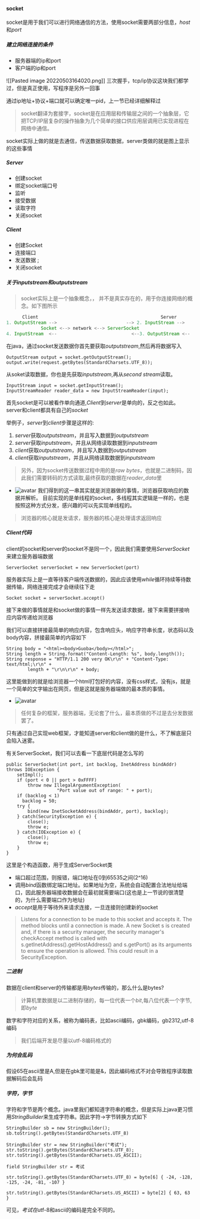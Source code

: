 #### socket
socket是用于我们可以进行网络通信的方法，使用socket需要两部分信息，*host*和*port*

##### 建立网络连接的条件
- 服务器端的ip和port
- 客户端的ip和port

![[Pasted image 20220503164020.png]]
三次握手，tcp/ip协议这块我们都学过，但是真正使用，写程序是另外一回事

通过ip地址+协议+端口就可以确定唯一pid，上一节已经详细解释过

> socket翻译为套接字，socket是在应用层和传输层之间的一个抽象层，它把TCP/IP层复杂的操作抽象为几个简单的接口供应用层调用已实现进程在网络中通信。

socket实际上做的就是去通信，传送数据获取数据，server类做的就是图上显示的这些事情

##### Server
- 创建socket 
- 绑定socket端口号 
- 监听
- 接受数据
- 读取字符
- 关闭socket

##### Client
- 创建Socket  
- 连接端口 
- 发送数据 ;
- 关闭socket

##### 关于inputstream和outputstream
> socket实际上是一个抽象概念，， 并不是真实存在的，用于你连接网络的概念。如下图所示

```java
      Client                                              Server
1. OutputStream -->                          --> 2. InputStream -->
             Socket <--> network <--> ServerSocket                
4. InputStream  <--                            <--3. OutputStream <--
```

在java，通过socket发送数据你首先要获取*outputstream*,然后再将数据写入
```
OutputStream output = socket.getOutputStream();  
output.write(request.getBytes(StandardCharsets.UTF_8));
```

从soket读取数据，你也是先获取*inputstream*,再从*second stream*读取。
```
InputStream input = socket.getInputStream();  
InputStreamReader reader_data = new InputStreamReader(input);
```

首先socket是可以被看作单向通道,*Client*到*server*是单向的，反之也如此。server和client都具有自己的*socket*

举例子，*server*到*client*步骤是这样的:
1. *server*获取*outputstream*，并且写入数据到*outputstream*
2.  *server*获取*inputstream*，并且从网络读取数据到*inputstream*
3. *client*获取*outputstream*，并且写入数据到*outputstream*
4. *client*获取*inputstream*，并且从网络读取数据到*inputstream*

> 另外，因为socket传送数据过程中用的是*raw bytes*，也就是二进制码，因此我们需要转码的方式读取,最终获取的数据在*reader_data*里

- ![avatar](https://images.weserv.nl/?url=https://article.biliimg.com/bfs/article/7ef673a3ad3b3529e4844c35f243a3e600d506c2.jpg)
我们得到的这一串其实就是浏览器做的事情，浏览器获取响应的数据并解析。
目前实现的是单线程的socket，多线程其实逻辑是一样的，也是按照这种方式分发，感兴趣的可以先实现单线程的。

> 浏览器的核心就是发请求，服务器的核心是处理请求返回响应

##### Client代码
client的socket和server的socket不是同一个，因此我们需要使用*ServerSocket*来建立服务器端数据
```
ServerSocket serverSocket = new ServerSocket(port)
```
服务器实际上是一直等待客户端传送数据的，因此应该使用*while*循环持续等待数据传输，网络连接完成才会继续往下走
```
Socket socket = serverSocket.accept()
```
接下来做的事情就是和socket做的事情一样先发送请求数据，接下来需要拼接响应内容传递给浏览器

我们可以直接拼接最简单的响应内容，包含响应头，响应字符串长度，状态码以及body内容，拼接最简单的内容如下
```
String body = "<html><body>Guoba</body></html>";  
String length = String.format("Content-Length: %s", body.length());  
String response = "HTTP/1.1 200 very OK\r\n" + "Content-Type: text/html;\r\n" +  
        length + "\r\n\r\n" + body;
```

这里能做到的就是给浏览器一个html打包好的内容，没有css样式，没有js，就是一个简单的文字输出在网页，但是这就是服务器端做的最本质的事情。
- ![avatar](https://images.weserv.nl/?url=https://article.biliimg.com/bfs/article/84833242e1e66d956ad5075f432c0256ebe70501.jpg)

> 任何复杂的框架，服务器端，无论套了什么，最本质做的不过是去分发数据罢了。

只有通过自己实现web框架，才能知道server和client做的是什么，不了解底层只会陷入迷雾。

有关ServerSocket，我们可以去看一下底层代码是怎么写的
```
public ServerSocket(int port, int backlog, InetAddress bindAddr) throws IOException {  
    setImpl();  
    if (port < 0 || port > 0xFFFF)  
        throw new IllegalArgumentException(  
                   "Port value out of range: " + port);  
    if (backlog < 1)  
      backlog = 50;  
    try {  
        bind(new InetSocketAddress(bindAddr, port), backlog);  
    } catch(SecurityException e) {  
        close();  
        throw e;  
    } catch(IOException e) {  
        close();  
        throw e;  
    }  
}
```
这里是个构造函数，用于生成ServerSocket类
- 端口超过范围，则报错，端口地址在0到65535之间(2^16)
- 调用*bind*函数绑定端口地址。如果地址为空，系统会自动配置合法地址给端口，因此服务器端接收数据会在最初就需要端口(这也是上一节说的很清楚的，为什么需要端口作为地址)
- *accept*是用于等待外来请求连接，一旦连接则创建新的socket
>Listens for a connection to be made to this socket and accepts it. The method blocks until a connection is made.
A new Socket s is created and, if there is a security manager, the security manager's checkAccept method is called with s.getInetAddress().getHostAddress() and s.getPort() as its arguments to ensure the operation is allowed. This could result in a SecurityException.


##### 二进制
数据在client和server的传输都是用*bytes*传输的，那么什么是bytes?
> 计算机里数据是以二进制存储的，每一位代表一个*bit*,每八位代表一个字节,即*byte*

数字和字符对应的关系，被称为编码表，比如ascii编码，gbk编码，gb2312,utf-8编码

>我们后端开发是尽量以utf-8编码格式的

##### 为何会乱码
假设65在ascii里是A,但是在gbk里可能是&，因此编码格式不对会导致程序读取数据解码后会乱码


##### 字符，字节
字符和字节是两个概念。java里我们都知道字符串的概念，但是实际上java更习惯用*StringBuilder*来生成字符串。因此字符->字节转换方式如下
```
StringBuilder sb = new StringBuilder();
sb.toString().getBytes(StandardCharsets.UTF_8)
```

```
StringBuilder str = new StringBuilder("考试");  
str.toString().getBytes(StandardCharsets.UTF_8);  
str.toString().getBytes(StandardCharsets.US_ASCII);
```

```
field StringBuilder str = 考试

str.toString().getBytes(StandardCharsets.UTF_8) = byte[6] { -24, -128, -125, -24, -81, -107 }

str.toString().getBytes(StandardCharsets.US_ASCII) = byte[2] { 63, 63 }

```

可见，*考试在*utf-8和ascii的编码是完全不同的。